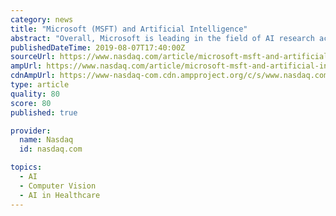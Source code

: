 ```yaml
---
category: news
title: "Microsoft (MSFT) and Artificial Intelligence"
abstract: "Overall, Microsoft is leading in the field of AI research achieving human parity with object recognition, speech recognition, machine reading and language translation. Satya Nadella aptly summarized Microsoft’s AI vision: “The quintessential ..."
publishedDateTime: 2019-08-07T17:40:00Z
sourceUrl: https://www.nasdaq.com/article/microsoft-msft-and-artificial-intelligence-cm1193782
ampUrl: https://www.nasdaq.com/article/microsoft-msft-and-artificial-intelligence-cm1193782/amp
cdnAmpUrl: https://www-nasdaq-com.cdn.ampproject.org/c/s/www.nasdaq.com/article/microsoft-msft-and-artificial-intelligence-cm1193782/amp
type: article
quality: 80
score: 80
published: true

provider:
  name: Nasdaq
  id: nasdaq.com

topics:
  - AI
  - Computer Vision
  - AI in Healthcare
---
```

